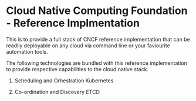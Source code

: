 # Cloud Native Computing Foundation - Reference Implmentation

This is to provide a full stack of CNCF reference implementation that can be readliy deployable on any cloud via command line or your faviourite automation tools.

The following technologies are bundled with this reference implementation to provide respective capabilities to the cloud native stack.

1. Scheduling and Orhestration
   Kubernetes
   
2. Co-ordination and Discovery
   ETCD
